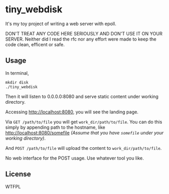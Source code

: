 # tiny_webdisk

It's my toy project of writing a web server with epoll.

DON'T TREAT ANY CODE HERE SERIOUSLY AND DON'T USE IT ON YOUR SERVER. Neither did I read the rfc nor any effort were made to keep the code clean, efficent or safe.

## Usage
In terminal,
```
mkdir disk
./tiny_webdisk
```

Then it will listen to 0.0.0.0:8080 and serve static content under working directory.

Accessing [http://localhost:8080](http://localhost:8080), you will see the landing page.

Via `GET /path/to/file` you will get `work_dir/path/to/file`. You can do this simply by appending path to the hostname, like [http://localhost:8080/somefile](http://localhost:8080/somefile) *(Assume that you have `somefile` under your working directory)*.

And `POST /path/to/file` will upload the content to `work_dir/path/to/file`.

No web interface for the POST usage. Use whatever tool you like.

## License

WTFPL
